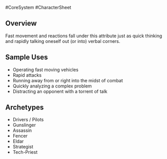 #CoreSystem #CharacterSheet 
## Overview
Fast movement and reactions fall under this attribute just as quick thinking and rapidly talking oneself out (or into) verbal corners.

## Sample Uses
* Operating fast moving vehicles
* Rapid attacks
* Running away from or right into the midst of combat
* Quickly analyzing a complex problem
* Distracting an opponent with a torrent of talk

## Archetypes
* Drivers / Pilots
* Gunslinger
* Assassin 
* Fencer
* Eldar
* Strategist
* Tech-Priest